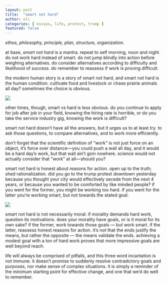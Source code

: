 ```yaml
---
layout: post
title:  "smart not hard"
author: eli
categories: [ essays, life, protest, trump ]
featured: false
---
```


_ethos, philosophy, principle, plan, structure, organization._

at base, *smart not hard* is a mantra. repeat to self morning, noon and night. do not work hard instead of smart. do not jump blindly into action before weighing alternatives. do consider alternatives according to difficulty and likelihood of success. do remember to reassess if work is proving difficult.

the modern human story is a story of smart not hard, and smart not hard is the human condition. cultivate food and livestock or chase prairie animals all day? sometimes the choice is obvious.

![]({{site.baseurl}}/assets/images/smart1.png)

other times, though, smart vs hard is less obvious. do you continue to apply for job after job in your field, knowing the hiring rate is horrible, or do you take the service industry gig, knowing the work is difficult?

smart not hard doesn’t have all the answers, but it urges us to at least *try.* to ask those questions, to compare alternatives, and to work more efficiently.

don’t forget that the scientific definition of “work” is not just force on an object, it’s force over distance— you could push a wall all day, and it would be a hard day’s work, but that wall ain’t goin nowhere. science would not actually consider that “work” at all— should you?

smart not hard is honest about reasons for action. open up to the truth; shed rationalization. did you go to the trump protest downtown yesterday because you thought your city would effectively secede from the next 4 years, or because you wanted to be comforted by like minded people? if you went for the former, you might be working too hard. if you went for the latter you’re working smart, but not towards the stated goal.

![]({{site.baseurl}}/assets/images/smart2.png)

smart not hard is not necessarily moral. if morality demands hard work, question its motivations. does your morality have goals, or is it moral for its own sake? if the former, work towards those goals — but work smart. if the latter, reassess honest reasons for action. it’s not that the ends justify the means, but rather the opposite — the means validate the ends. achieving a modest goal with a ton of hard work proves that more impressive goals are well beyond reach.

life will always be comprised of pitfalls, and this three word incantation is not immune. it doesn’t promise to suddenly resolve contradictory goals and purposes, nor make sense of complex situations. it is simply a reminder of the minimum starting point for effective change, and one that we’d do well to remember.
